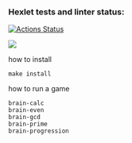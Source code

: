 ### Hexlet tests and linter status:
[![Actions Status](https://github.com/foxyfable/frontend-project-44/actions/workflows/hexlet-check.yml/badge.svg)](https://github.com/foxyfable/frontend-project-44/actions)

<a href="https://codeclimate.com/github/foxyfable/frontend-project-44/maintainability"><img src="https://api.codeclimate.com/v1/badges/299c2a241a5d3b5e9cae/maintainability" /></a>

how to install
```
make install
```

how to run a game
```
brain-calc
brain-even
brain-gcd
brain-prime
brain-progression
```

<script async id="asciicast-Am3g2MeNzbxscSaCqVbH0BUBE" src="https://asciinema.org/a/Am3g2MeNzbxscSaCqVbH0BUBE.js"></script>

<script async id="asciicast-oxKF7RceF471MGu7SUOg9pj7c" src="https://asciinema.org/a/oxKF7RceF471MGu7SUOg9pj7c.js"></script>

<script async id="asciicast-I33WtQr8t04sw6KveydF5qQdQ" src="https://asciinema.org/a/I33WtQr8t04sw6KveydF5qQdQ.js"></script>

<script async id="asciicast-DNv1FoxAxJiWAdT3egUe96cDJ" src="https://asciinema.org/a/DNv1FoxAxJiWAdT3egUe96cDJ.js"></script>

<script async id="asciicast-hO4OIC8jISX0npzmXxXGpvWJi" src="https://asciinema.org/a/hO4OIC8jISX0npzmXxXGpvWJi.js"></script>
